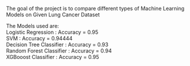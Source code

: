 The goal of the project is to compare different types of Machine Learning Models on Given Lung Cancer Dataset

The Models used are:<br>
Logistic Regression : Accuracy = 0.95<br>
SVM : Accuracy = 0.94444<br>
Decision Tree Classifier : Accuracy = 0.93<br>
Random Forest Classifier : Accuracy = 0.94<br>
XGBooost Classifier : Accuracy = 0.95
